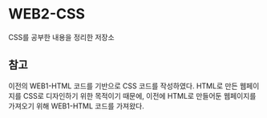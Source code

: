 # WEB2-CSS
CSS를 공부한 내용을 정리한 저장소

## 참고
이전의 WEB1-HTML 코드를 기반으로 CSS 코드를 작성하였다. HTML로 만든 웹페이지를 CSS로 디자인하기 위한 목적이기 때문에, 이전에 HTML로 만들어둔 웹페이지를 가져오기 위해 WEB1-HTML 코드를 가져왔다.